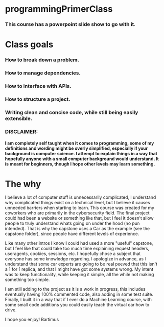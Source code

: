 # programmingPrimerClass
### This course has a powerpoint slide show to go with it.


# Class goals
### How to break down a problem.
### How to manage dependencies.
### How to interface with APIs.
### How to structure a project.
### Writing clean and concise code, while still being easily extensible.


### DISCLAIMER: 
#### I am completely self taught when it comes to programming, some of my definitions and wording might be overly simplified, especially if your background is computer science. I attempt to explain things in a way that hopefully anyone with a small computer background would understand. It is meant for beginners, though I hope other levels may learn something.

# The why
I believe a lot of computer stuff is unnecessarily complicated, I understand why complicated things exist on a technical level, but I believe it causes unneeded barriers when starting to learn. This course was created for my coworkers who are primarily in the cybersecurity field. The final project could had been a website or something like that, but I feel it doesn't allow people to truly understand whats going on under the hood (no pun intended). That is why the capstone uses a Car as the example (see the capstone folder), since people have different levels of experience.

Like many other intros I know I could had used a more "useful" capstone, but I feel like that could take too much time explaining request headers, useragents, cookies, sessions, etc. I hopefully chose a subject that everyone has some knowledge regarding. I apologize in advance, as I understand that some car experts are going to be real peeved that this isn't a 1 for 1 replica, and that I might have got some systems wrong. My intent was to keep functionality, while keeping it simple, all the while not making something too simple.

I am still adding to the project as it is a work in progress, this includes eventually having 100% commented code, also adding in some test suite. Finally, I built it in a way that if I ever do a Machine Learning course, with some small code additions you could easily teach the virtual car how to drive.

I hope you enjoy!
Bartimus
